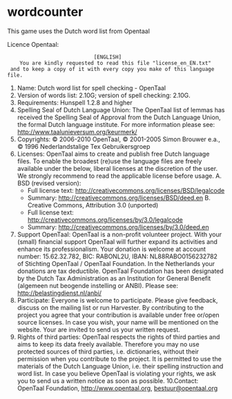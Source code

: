 # wordcounter

This game uses the Dutch word list from Opentaal

Licence Opentaal:

                                [ENGLISH]
        You are kindly requested to read this file "license_en_EN.txt"
     and to keep a copy of it with every copy you make of this language file.

1. Name: Dutch word list for spell checking - OpenTaal
2. Version of words list: 2.10G; version of spell checking: 2.10G.
3. Requirements: Hunspell 1.2.8 and higher
4. Spelling Seal of Dutch Language Union: The OpenTaal list of lemmas has
   received the Spelling Seal of Approval from the Dutch Language Union, the
   formal Dutch language institute. For more information please see:
   http://www.taalunieversum.org/keurmerk/
5. Copyrights: © 2006-2010 OpenTaal, © 2001-2005 Simon Brouwer e.a.,
   © 1996 Nederlandstalige Tex Gebruikersgroep
6. Licenses: OpenTaal aims to create and publish free Dutch language files. To
   enable the broadest (re)use the language files are freely available under the
   below, liberal licenses at the discretion of the user. We strongly recommend
   to read the applicable license before usage.
   A. BSD (revised version):
   - Full license text: http://creativecommons.org/licenses/BSD/legalcode
   - Summary: http://creativecommons.org/licenses/BSD/deed.en
     B. Creative Commons, Attribution 3.0 (unported)
   - Full license text: http://creativecommons.org/licenses/by/3.0/legalcode
   - Summary: http://creativecommons.org/licenses/by/3.0/deed.en
7. Support OpenTaal: OpenTaal is a non-profit volunteer project. With your
   (small) financial support OpenTaal will further expand its activities and
   enhance its professionalism. Your donation is welcome at
   account number: 15.62.32.782, BIC: RABONL2U, IBAN: NL88RABO0156232782 of
   Stichting OpenTaal / OpenTaal Foundation. In the Netherlands your donations
   are tax deductible. OpenTaal Foundation has been designated by the Dutch Tax
   Administration as an Institution for General Benefit (algemeen nut beogende
   instelling or ANBI). Please see: http://belastingdienst.nl/anbi/
8. Participate: Everyone is welcome to participate. Please give feedback,
   discuss on the mailing list or run Harvester. By contributing to the project
   you agree that your contribution is available under free or/open source
   licenses. In case you wish, your name will be mentioned on the website. Your
   are invited to send us your written request.
9. Rights of third parties: OpenTaal respects the rights of third parties and
   aims to keep its data freely available. Therefore you may no use protected
   sources of third parties, i.e. dictionaries, without their permission when
   you contribute to the project. It is permitted to use the materials of the
   Dutch Language Union, i.e. their spelling instruction and word list. In case
   you believe OpenTaal is violating your rights, we ask you to send us a
   written notice as soon as possible.
   10.Contact: OpenTaal Foundation, http://www.opentaal.org, bestuur@opentaal.org
